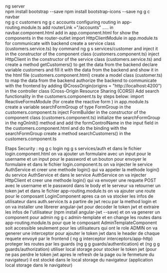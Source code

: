 

ng server   
npm install bootstrap --save
npm install bootstrap-icons --save
ng g c navbar  
ng g c customers
ng g c accounts
configuring routing in app-routing.module.ts
add routerLink ="/accounts" ..... in navbar.component.html
add <router-outlet></router-outlet> in app.component.html for show the components in the router-outlet
import HttpClientModule in app.module.ts for communicate with backend 
create a service class (customers.service.ts) by command ng g s services/customer and inject it in the constructor of the component class (customers.component.ts) 
inject HttpClient in the constructor of the service class (customers.service.ts) and create a method getCustomers() to get the data from the backend
declare variable customers and fill it with the data from the backend and show it in the html file (customers.component.html)
create a model class (customer.ts) to map the data from the backend
authorize the backend to communicate with the frontend by adding @CrossOrigin(origins = "http://localhost:4200") in the controller class (Cross-Origin Resource Sharing (CORS))
Add search functionality in the customers.component.ts by steps below:
   import ReactiveFormsModule (for create the reactive form ) in app.module.ts
   create a variable searchFormGroup of type FormGroup in the customers.component.ts
   inject FormBuilder in the constructor of the component class (customers.component.ts)
   initialize the searchFormGroup in the ngOnInit() method and add the formControlName in the input field in the customers.component.html and do the binding with the searchFormGroup
   create a method searchCustomers() in the customers.component.ts


Etaps Security :
ng g c login
ng g s services/auth
et dans le fichier login.component.html on va ajouter un formulaire avec un input pour le username et un input pour le password et un bouton pour envoyer le formulaire
et dans le fichier login.component.ts on va injecter le service AuthService et creer une methode login() qui va appeler la methode login() du service AuthService
et dans le service AuthService on va injecter HttpClient et creer une methode login() qui va envoyer une requete POST avec le username et le password dans le body et le serveur va retourner un token jwt
et dans le fichier app-routing.module.ts on va ajouter une route pour le composant LoginComponent
apres ca on va stocker les infos de utilisateur dans auth.service.ts a partire de jwt recu par la method login
et on va installer une librerer  angular-jwt pour decoder le token jwt et extraire les infos de l'utilisateur (npm install angular-jwt --save)
et on va generer un component pour admin  ng g c admin-template et en change les routes dans app-routing.module.ts pour que le composant AdminTemplateComponent soit accessible seulement pour les utilisateurs qui ont le role ADMIN
on va generer une interceptor pour ajouter le token jwt dans le header de chaque requete envoyé par le frontend ( ng g interceptor interceptors/app-http)
proteger les routes par les guards  (ng g g guards/authentication)  et (ng g g guards/authorization)
utiliser local storage pour stocker le token jwt (pour ne pas perdre le token jwt apres le refresh de la page ou le fermeture du navigateur) il est stocké dans le local storage du navigateur (application local storage dans le navigateur)





    



